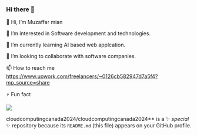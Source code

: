### Hi there 👋

👋 Hi, I’m Muzaffar mian

👀 I’m interested in Software development and technologies.

🌱 I’m currently learning AI based web applcation.

💞️ I’m looking to collaborate with software companies.

📫 How to reach me https://www.upwork.com/freelancers/~0126cb582947d7a5f4?mp_source=share

⚡ Fun fact

![](https://komarev.com/ghpvc/?username=your_username&color=give_your_color)


cloudcomputingcanada2024/cloudcomputingcanada2024** is a ✨ _special_ ✨ repository because its `README.md` (this file) appears on your GitHub profile.
<!--

Here are some ideas to get you started:
